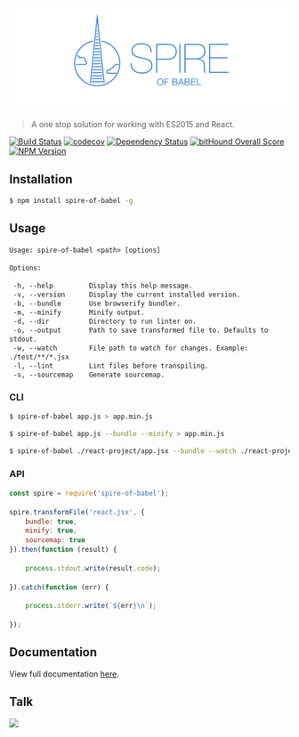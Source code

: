 # ![Spire of Babel](logo.png)

> A one stop solution for working with ES2015 and React.

[![Build Status](https://travis-ci.org/neogeek/spire-of-babel.svg?branch=master)](https://travis-ci.org/neogeek/spire-of-babel)
[![codecov](https://codecov.io/gh/neogeek/spire-of-babel/branch/master/graph/badge.svg)](https://codecov.io/gh/neogeek/spire-of-babel)
[![Dependency Status](https://david-dm.org/neogeek/spire-of-babel.svg)](https://david-dm.org/neogeek/spire-of-babel)
[![bitHound Overall Score](https://www.bithound.io/github/neogeek/spire-of-babel/badges/score.svg)](https://www.bithound.io/github/neogeek/spire-of-babel)
[![NPM Version](http://img.shields.io/npm/v/spire-of-babel.svg?style=flat)](https://www.npmjs.org/package/spire-of-babel)

## Installation

```bash
$ npm install spire-of-babel -g
```

## Usage

```
Usage: spire-of-babel <path> [options]

Options:

 -h, --help         Display this help message.
 -v, --version      Display the current installed version.
 -b, --bundle       Use browserify bundler.
 -m, --minify       Minify output.
 -d, --dir          Directory to run linter on.
 -o, --output       Path to save transformed file to. Defaults to stdout.
 -w, --watch        File path to watch for changes. Example: ./test/**/*.jsx
 -l, --lint         Lint files before transpiling.
 -s, --sourcemap    Generate sourcemap.
```

### CLI

```bash
$ spire-of-babel app.js > app.min.js
```

```bash
$ spire-of-babel app.js --bundle --minify > app.min.js
```

```bash
$ spire-of-babel ./react-project/app.jsx --bundle --watch ./react-project/**/*.jsx --output ./react-project/app.min.js
```

### API

```javascript
const spire = require('spire-of-babel');

spire.transformFile('react.jsx', {
    bundle: true,
    minify: true,
    sourcemap: true
}).then(function (result) {

    process.stdout.write(result.code);

}).catch(function (err) {

    process.stderr.write(`${err}\n`);

});
```

## Documentation

View full documentation [here](DOCUMENTATION.md).

## Talk

[![](http://i.imgur.com/uiHG5zf.png)](https://speakerdeck.com/neogeek/es2015)

